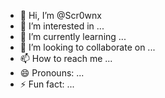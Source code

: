- 👋 Hi, I’m @Scr0wnx
- 👀 I’m interested in ...
- 🌱 I’m currently learning ...
- 💞️ I’m looking to collaborate on ...
- 📫 How to reach me ...
- 😄 Pronouns: ...
- ⚡ Fun fact: ...

<!---
Scr0wnx/Scr0wnx is a ✨ special ✨ repository because its `README.md` (this file) appears on your GitHub profile.
You can click the Preview link to take a look at your changes.
--->
